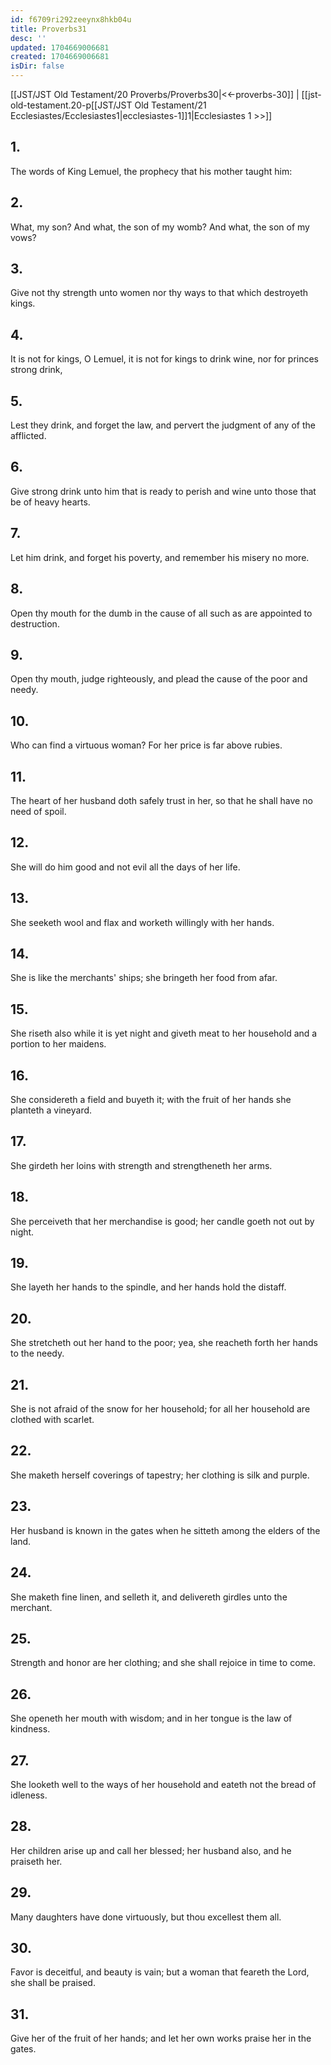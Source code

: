 ```yaml
---
id: f6709ri292zeeynx8hkb04u
title: Proverbs31
desc: ''
updated: 1704669006681
created: 1704669006681
isDir: false
---
```

[[JST/JST Old Testament/20 Proverbs/Proverbs30|<<-proverbs-30]] | [[jst-old-testament.20-p[[JST/JST Old Testament/21 Ecclesiastes/Ecclesiastes1|ecclesiastes-1]]1|Ecclesiastes 1 >>]]
## 1.
The words of King Lemuel, the prophecy that his mother taught him:
## 2.
What, my son? And what, the son of my womb? And what, the son of my vows?
## 3.
Give not thy strength unto women nor thy ways to that which destroyeth kings.
## 4.
It is not for kings, O Lemuel, it is not for kings to drink wine, nor for princes strong drink,
## 5.
Lest they drink, and forget the law, and pervert the judgment of any of the afflicted.
## 6.
Give strong drink unto him that is ready to perish and wine unto those that be of heavy hearts.
## 7.
Let him drink, and forget his poverty, and remember his misery no more.
## 8.
Open thy mouth for the dumb in the cause of all such as are appointed to destruction.
## 9.
Open thy mouth, judge righteously, and plead the cause of the poor and needy.
## 10.
Who can find a virtuous woman? For her price is far above rubies.
## 11.
The heart of her husband doth safely trust in her, so that he shall have no need of spoil.
## 12.
She will do him good and not evil all the days of her life.
## 13.
She seeketh wool and flax and worketh willingly with her hands.
## 14.
She is like the merchants\' ships; she bringeth her food from afar.
## 15.
She riseth also while it is yet night and giveth meat to her household and a portion to her maidens.
## 16.
She considereth a field and buyeth it; with the fruit of her hands she planteth a vineyard.
## 17.
She girdeth her loins with strength and strengtheneth her arms.
## 18.
She perceiveth that her merchandise is good; her candle goeth not out by night.
## 19.
She layeth her hands to the spindle, and her hands hold the distaff.
## 20.
She stretcheth out her hand to the poor; yea, she reacheth forth her hands to the needy.
## 21.
She is not afraid of the snow for her household; for all her household are clothed with scarlet.
## 22.
She maketh herself coverings of tapestry; her clothing is silk and purple.
## 23.
Her husband is known in the gates when he sitteth among the elders of the land.
## 24.
She maketh fine linen, and selleth it, and delivereth girdles unto the merchant.
## 25.
Strength and honor are her clothing; and she shall rejoice in time to come.
## 26.
She openeth her mouth with wisdom; and in her tongue is the law of kindness.
## 27.
She looketh well to the ways of her household and eateth not the bread of idleness.
## 28.
Her children arise up and call her blessed; her husband also, and he praiseth her.
## 29.
Many daughters have done virtuously, but thou excellest them all.
## 30.
Favor is deceitful, and beauty is vain; but a woman that feareth the Lord, she shall be praised.
## 31.
Give her of the fruit of her hands; and let her own works praise her in the gates.

